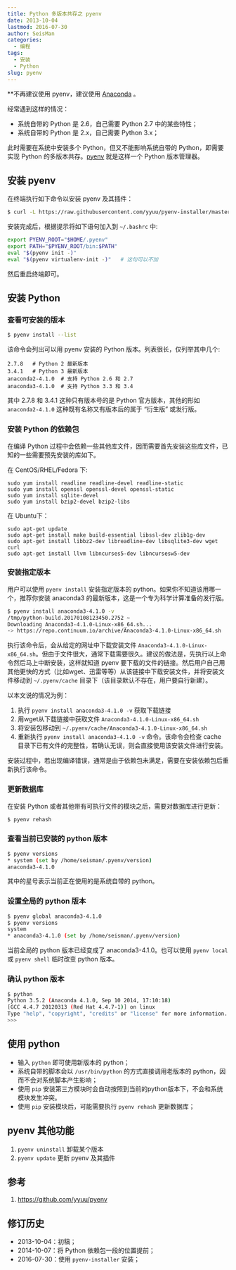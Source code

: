 ```yaml
---
title: Python 多版本共存之 pyenv
date: 2013-10-04
lastmod: 2016-07-30
author: SeisMan
categories:
  - 编程
tags:
  - 安装
  - Python
slug: pyenv
---
```


**不再建议使用 pyenv，建议使用 [Anaconda](/anaconda/) 。

经常遇到这样的情况：

- 系统自带的 Python 是 2.6，自己需要 Python 2.7 中的某些特性；
- 系统自带的 Python 是 2.x，自己需要 Python 3.x；

此时需要在系统中安装多个 Python，但又不能影响系统自带的 Python，即需要实现 Python 的多版本共存。[pyenv](https://github.com/yyuu/pyenv) 就是这样一个 Python 版本管理器。

<!--more-->

## 安装 pyenv

在终端执行如下命令以安装 pyenv 及其插件：

```bash
$ curl -L https://raw.githubusercontent.com/yyuu/pyenv-installer/master/bin/pyenv-installer | bash
```

安装完成后，根据提示将如下语句加入到 `~/.bashrc` 中:

```bash
export PYENV_ROOT="$HOME/.pyenv"
export PATH="$PYENV_ROOT/bin:$PATH"
eval "$(pyenv init -)"
eval "$(pyenv virtualenv-init -)"   # 这句可以不加
```

然后重启终端即可。

## 安装 Python

### 查看可安装的版本

``` bash
$ pyenv install --list
```

该命令会列出可以用 pyenv 安装的 Python 版本。列表很长，仅列举其中几个:

    2.7.8   # Python 2 最新版本
    3.4.1   # Python 3 最新版本
    anaconda2-4.1.0  # 支持 Python 2.6 和 2.7
    anaconda3-4.1.0  # 支持 Python 3.3 和 3.4

其中 2.7.8 和 3.4.1 这种只有版本号的是 Python 官方版本，其他的形如 `anaconda2-4.1.0` 这种既有名称又有版本后的属于 “衍生版” 或发行版。

### 安装 Python 的依赖包

在编译 Python 过程中会依赖一些其他库文件，因而需要首先安装这些库文件，已知的一些需要预先安装的库如下。

在 CentOS/RHEL/Fedora 下:

    sudo yum install readline readline-devel readline-static
    sudo yum install openssl openssl-devel openssl-static
    sudo yum install sqlite-devel
    sudo yum install bzip2-devel bzip2-libs

在 Ubuntu下：

    sudo apt-get update
    sudo apt-get install make build-essential libssl-dev zlib1g-dev
    sudo apt-get install libbz2-dev libreadline-dev libsqlite3-dev wget curl
    sudo apt-get install llvm libncurses5-dev libncursesw5-dev

### 安装指定版本

用户可以使用 `pyenv install` 安装指定版本的 python。如果你不知道该用哪一个，推荐你安装 anaconda3 的最新版本，这是一个专为科学计算准备的发行版。

```bash
$ pyenv install anaconda3-4.1.0 -v
/tmp/python-build.20170108123450.2752 ~
Downloading Anaconda3-4.1.0-Linux-x86_64.sh...
-> https://repo.continuum.io/archive/Anaconda3-4.1.0-Linux-x86_64.sh
```

执行该命令后，会从给定的网址中下载安装文件 `Anaconda3-4.1.0-Linux-x86_64.sh`。但由于文件很大，通常下载需要很久。建议的做法是，先执行以上命令然后马上中断安装，这样就知道 pyenv 要下载的文件的链接。然后用户自己用其他更快的方式（比如wget、迅雷等等）从该链接中下载安装文件，并将安装文件移动到 `~/.pyenv/cache` 目录下（该目录默认不存在，用户要自行新建）。

以本文说的情况为例：

1. 执行 `pyenv install anaconda3-4.1.0 -v` 获取下载链接
2. 用wget从下载链接中获取文件 `Anaconda3-4.1.0-Linux-x86_64.sh`
3. 将安装包移动到 `~/.pyenv/cache/Anaconda3-4.1.0-Linux-x86_64.sh`
4. 重新执行 `pyenv install anaconda3-4.1.0 -v` 命令。该命令会检查 cache 目录下已有文件的完整性，若确认无误，则会直接使用该安装文件进行安装。

安装过程中，若出现编译错误，通常是由于依赖包未满足，需要在安装依赖包后重新执行该命令。

### 更新数据库

在安装 Python 或者其他带有可执行文件的模块之后，需要对数据库进行更新：

``` bash
$ pyenv rehash
```

### 查看当前已安装的 python 版本

``` bash
$ pyenv versions
* system (set by /home/seisman/.pyenv/version)
anaconda3-4.1.0
```

其中的星号表示当前正在使用的是系统自带的 python。

### 设置全局的 python 版本

``` bash
$ pyenv global anaconda3-4.1.0
$ pyenv versions
system
* anaconda3-4.1.0 (set by /home/seisman/.pyenv/version)
```

当前全局的 python 版本已经变成了 anaconda3-4.1.0。也可以使用 `pyenv local` 或 `pyenv shell`
临时改变 python 版本。

### 确认 python 版本

``` bash
$ python
Python 3.5.2 (Anaconda 4.1.0, Sep 10 2014, 17:10:18)
[GCC 4.4.7 20120313 (Red Hat 4.4.7-1)] on linux
Type "help", "copyright", "credits" or "license" for more information.
>>>
```

## 使用 python

- 输入 `python` 即可使用新版本的 python；
- 系统自带的脚本会以 `/usr/bin/python` 的方式直接调用老版本的 python，因而不会对系统脚本产生影响；
- 使用 `pip` 安装第三方模块时会自动按照到当前的python版本下，不会和系统模块发生冲突。
- 使用 `pip` 安装模块后，可能需要执行 `pyenv rehash` 更新数据库；

## pyenv 其他功能

1. `pyenv uninstall` 卸载某个版本
2. `pyenv update` 更新 pyenv 及其插件

## 参考

1.  <https://github.com/yyuu/pyenv>

## 修订历史

- 2013-10-04：初稿；
- 2014-10-07：将 Python 依赖包一段的位置提前；
- 2016-07-30：使用 `pyenv-installer` 安装；
